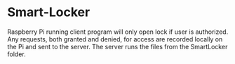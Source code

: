 # Smart-Locker

Raspberry Pi running client program will only open lock if user is authorized.
Any requests, both granted and denied, for access are recorded locally on the Pi and sent to the server.
The server runs the files from the SmartLocker folder.
